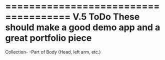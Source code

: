 =====================================
V.5 ToDo These should make a good demo app and a great portfolio piece
=====================================





Collection-
-Part of Body (Head, left arm, etc.)
